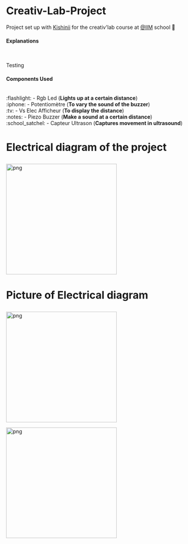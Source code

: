 # Creativ-Lab-Project

Project set up with [Kishinii](https://github.com/KishiniCHL) for the creativ'lab course at [@IIM](https://www.iim.fr/) school :wrench:


<h4>Explanations</h4>
<br>
<p>Testing</p>


<h4>Components Used</h4>
<br>
:flashlight: - Rgb Led (<strong>Lights up at a certain distance</strong>)
<br>
:iphone: - Potentiomètre (<strong>To vary the sound of the buzzer</strong>)
<br>
:tv: - Vs Elec Afficheur (<strong>To display the distance</strong>)
<br>
:notes: - Piezo Buzzer (<strong>Make a sound at a certain distance</strong>)
<br>
:school_satchel: - Capteur Ultrason (<strong>Captures movement in ultrasound</strong>)





<h1 align="left"><p>Electrical diagram of the project</h1></p>

<p align = left ><img align = "center"  alt = "png" src= "https://cdn.discordapp.com/attachments/1019915018055192586/1022798759266103356/unknown.png" width="300" heigth="300"/></p>

<h1 align="left"><p>Picture of Electrical diagram</h1></p>

<p align = left ><img align = "center"  alt = "png" src= "https://cdn.discordapp.com/attachments/1019915018055192586/1022799627726102629/20220923_112019.jpg" width="300" heigth="300"/></p>

<p align = left ><img align = "center"  alt = "png" src= "https://cdn.discordapp.com/attachments/1019915018055192586/1022799628065833001/20220923_112016.jpg"
width="300" heigth="300"/></p>
